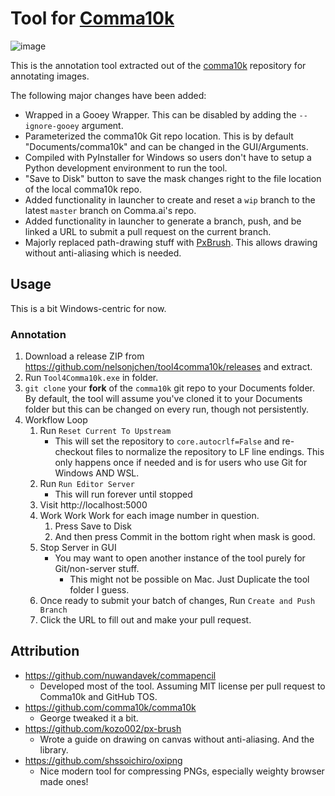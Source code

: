 # Tool for [Comma10k][comma10k]

![image](https://user-images.githubusercontent.com/5363/76159582-14b71780-60d7-11ea-86de-9c72bcc5951e.png)

This is the annotation tool extracted out of the [comma10k][comma10k] repository for annotating images.

The following major changes have been added:

* Wrapped in a Gooey Wrapper. This can be disabled by adding the `--ignore-gooey` argument.
* Parameterized the comma10k Git repo location. This is by default "Documents/comma10k" 
  and can be changed in the GUI/Arguments.
* Compiled with PyInstaller for Windows so users don't have to setup a Python development 
  environment to run the tool.
* "Save to Disk" button to save the mask changes right to the file location of the local comma10k repo.
* Added functionality in launcher to create and reset a `wip` branch to the latest `master` branch on Comma.ai's repo.
* Added functionality in launcher to generate a branch, push, and be linked a URL to submit a pull request on the current branch.
* Majorly replaced path-drawing stuff with [PxBrush][pxbrush]. 
  This allows drawing without anti-aliasing which is needed.

## Usage

This is a bit Windows-centric for now.

### Annotation

1. Download a release ZIP from https://github.com/nelsonjchen/tool4comma10k/releases and extract.
2. Run `Tool4Comma10k.exe` in folder.
3. `git clone` your **fork** of the `comma10k` git repo to your Documents folder. 
    By default, the tool will assume you've cloned it to
    your Documents folder but this can be changed on every run, though not persistently.     
5. Workflow Loop
    1. Run `Reset Current To Upstream`
        * This will set the repository to `core.autocrlf=False` and re-checkout files to normalize the repository
          to LF line endings. This only happens once if needed and is for users who use Git for Windows AND WSL.
    2. Run `Run Editor Server`
        * This will run forever until stopped
    3. Visit http://localhost:5000     
    4. Work Work Work for each image number in question.    
        1. Press Save to Disk
        1. And then press Commit in the bottom right when mask is good.
    5. Stop Server in GUI 
        * You may want to open another instance of the tool purely for Git/non-server stuff. 
            * This might not be possible on Mac. Just Duplicate the tool folder I guess.
    6. Once ready to submit your batch of changes, Run `Create and Push Branch`
    7. Click the URL to fill out and make your pull request.

## Attribution

* https://github.com/nuwandavek/commapencil
    * Developed most of the tool. Assuming MIT license per pull request to Comma10k and GitHub TOS. 
* https://github.com/comma10k/comma10k
    * George tweaked it a bit.
* https://github.com/kozo002/px-brush
    * Wrote a guide on drawing on canvas without anti-aliasing. And the library. 
* https://github.com/shssoichiro/oxipng
    * Nice modern tool for compressing PNGs, especially weighty browser made ones!

[comma10k]: https://github.com/commaai/comma10k
[pxbrush]: https://github.com/kozo002/px-brush
